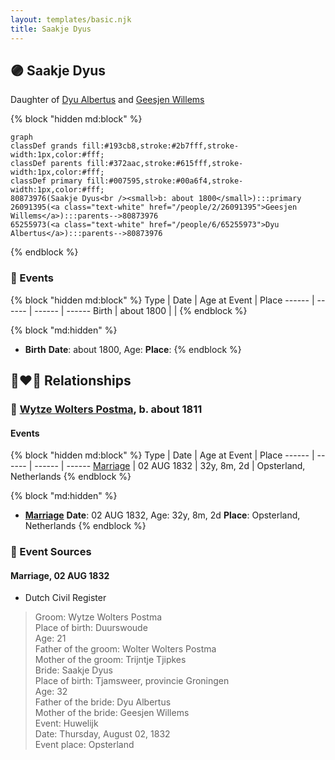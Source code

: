 ```yaml
---
layout: templates/basic.njk
title: Saakje Dyus
---
```

## 🟣 Saakje Dyus

Daughter of [Dyu Albertus](/people/6/65255973) and [Geesjen Willems](/people/2/26091395)

{% block "hidden md:block" %}
```mermaid
graph
classDef grands fill:#193cb8,stroke:#2b7fff,stroke-width:1px,color:#fff;
classDef parents fill:#372aac,stroke:#615fff,stroke-width:1px,color:#fff;
classDef primary fill:#007595,stroke:#00a6f4,stroke-width:1px,color:#fff;
80873976(Saakje Dyus<br /><small>b: about 1800</small>):::primary
26091395(<a class="text-white" href="/people/2/26091395">Geesjen Willems</a>):::parents-->80873976
65255973(<a class="text-white" href="/people/6/65255973">Dyu Albertus</a>):::parents-->80873976
```
{% endblock %}

### 📆 Events

{% block "hidden md:block" %}
Type | Date | Age at Event | Place
------ | ------ | ------ | ------
Birth | about 1800 |  |
{% endblock %}

{% block "md:hidden" %}
- **Birth**
**Date**: about 1800, Age:
**Place**:
{% endblock %}

## 👩‍❤️‍👨 Relationships

### 🔵 [Wytze Wolters Postma](/people/6/61192664), b. about 1811

#### Events

{% block "hidden md:block" %}
Type | Date | Age at Event | Place
------ | ------ | ------ | ------
[Marriage](#event-family-0-event-0) | 02 AUG 1832 | 32y, 8m, 2d | Opsterland, Netherlands
{% endblock %}

{% block "md:hidden" %}
- **[Marriage](#event-family-0-event-0)**
**Date**: 02 AUG 1832, Age: 32y, 8m, 2d
**Place**: Opsterland, Netherlands
{% endblock %}

### 📰 Event Sources

#### <a id="event-family-0-event-0"></a> Marriage, 02 AUG 1832
* Dutch Civil Register
>   
  > Groom: Wytze Wolters Postma  
  > Place of birth: Duurswoude  
  > Age: 21  
  > Father of the groom: Wolter Wolters Postma  
  > Mother of the groom: Trijntje Tjipkes  
  > Bride: Saakje Dyus  
  > Place of birth: Tjamsweer, provincie Groningen  
  > Age: 32  
  > Father of the bride: Dyu Albertus  
  > Mother of the bride: Geesjen Willems  
  > Event: Huwelijk  
  > Date: Thursday, August 02, 1832  
  > Event place: Opsterland